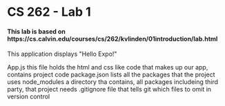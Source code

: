 <h1>CS 262 - Lab 1</h1>
<h4>This lab is based on https://cs.calvin.edu/courses/cs/262/kvlinden/01introduction/lab.html</h4>

This application displays "Hello Expo!"

App.js
    this file holds the html and css like code that makes up our app, contains project code
package.json
    lists all the packages that the project uses
node_modules
    a directory tha contains, all packages includeing third party, that project needs 
.gitignore
    file that tells git which files to omit in version control
